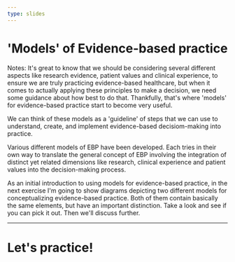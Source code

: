 ```yaml
---
type: slides
---
```


# 'Models' of Evidence-based practice

Notes: It's great to know that we should be considering several different aspects like research evidence, patient values and clinical experience, to ensure we are truly practicing evidence-based healthcare, but when it comes to actually applying these principles to make a decision, we need some guidance about how best to do that. Thankfully, that's where 'models' for evidence-based practice start to become very useful.

We can think of these models as a 'guideline' of steps that we can use to understand, create, and implement evidence-based decisiom-making into practice. 

Various different models of EBP have been developed. Each tries in their own way to translate the general concept of EBP involving the integration of  distinct yet related dimensions like research, clinical experience and patient values into the decision-making process. 

As an initial introduction to using models for evidence-based practice, in the next exercise I'm going to show diagrams depicting two different models for conceptualizing evidence-based practice. Both of them contain basically the same elements, but have an important distinction. Take a look and see if you can pick it out. Then we'll discuss further.

---

# Let's practice!

